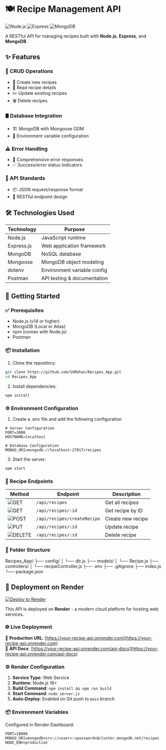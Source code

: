 # 🍽️ Recipe Management API

![Node.js](https://img.shields.io/badge/Node.js-14+-339933?logo=node.js&logoColor=white)
![Express](https://img.shields.io/badge/Express-4.x-000000?logo=express&logoColor=white)
![MongoDB](https://img.shields.io/badge/MongoDB-5.0+-47A248?logo=mongodb&logoColor=white)

A RESTful API for managing recipes built with **Node.js**, **Express**, and **MongoDB**.

## ✨ Features

### 🧾 CRUD Operations
- 📝 Create new recipes  
- 📖 Read recipe details  
- ✏️ Update existing recipes  
- 🗑️ Delete recipes  

### 🛢️ Database Integration
- 🏗️ MongoDB with Mongoose ODM  
- 🔐 Environment variable configuration  

### ⚠️ Error Handling
- 🚨 Comprehensive error responses  
- ✅ Success/error status indicators  

### 📐 API Standards
- 📦 JSON request/response format  
- 🔄 RESTful endpoint design  

## 🛠️ Technologies Used

| Technology   | Purpose                        |
|--------------|--------------------------------|
| Node.js      | JavaScript runtime             |
| Express.js   | Web application framework      |
| MongoDB      | NoSQL database                 |
| Mongoose     | MongoDB object modeling        |
| dotenv       | Environment variable config    |
| Postman      | API testing & documentation    |


## 🚀 Getting Started

### ✅ Prerequisites

- Node.js (v14 or higher)  
- MongoDB (Local or Atlas)  
- npm (comes with Node.js)  
- Postman  

### 📦 Installation

1. Clone the repository:
```bash
git clone https://github.com/SGMohan/Recipes_App.git
cd Recipes_App
```
2. Install dependencies:
```bash
npm install
```

### ⚙️ Environment Configuration


1. Create a .env file and add the following configuration
```.env
# Server Configuration
PORT=3000
HOSTNAME=localhost

# Database Configuration
MONGO_URI=mongodb://localhost:27017/recipes
```
3. Start the server:
```bash
npm start
```

### 🧾 Recipe Endpoints


| Method                                                                | Endpoint                         | Description           |
|-----------------------------------------------------------------------|----------------------------------|-----------------------|
| ![GET](https://img.shields.io/badge/METHOD-GET-brightgreen)           | `/api/recipes`                   | Get all recipes       |
| ![GET](https://img.shields.io/badge/METHOD-GET-brightgreen)           | `/api/recipes/:id`               | Get recipe by ID      |
| ![POST](https://img.shields.io/badge/METHOD-POST-yellow)              | `/api/recipes/createRecipe`      | Create new recipe     |
| ![PUT](https://img.shields.io/badge/METHOD-PUT-blue)                  | `/api/recipes/:id`               | Update recipe         |
| ![DELETE](https://img.shields.io/badge/METHOD-DELETE-red)             | `/api/recipes/:id`               | Delete recipe         |


### 📂 Folder Structure

Recipes_App/
├── config/
│   └── db.js
├── models/
│   └── Recipe.js
├── controllers/
│   └── recipeController.js
├── .env
├── .gitignore
├── index.js
└── package.json


## 🚀 Deployment on Render

[![Deploy to Render](https://render.com/images/deploy-to-render-button.svg)](https://render.com/deploy)

This API is deployed on **Render** - a modern cloud platform for hosting web services.

### 🌐 Live Deployment
🔗 **Production URL**: [https://your-recipe-api.onrender.com](https://your-recipe-api.onrender.com)  
🔗 **API Docs**: [https://your-recipe-api.onrender.com/api-docs](https://your-recipe-api.onrender.com/api-docs)

### ⚙️ Render Configuration
1. **Service Type**: Web Service
2. **Runtime**: Node.js 18+
3. **Build Command**: `npm install && npm run build`
4. **Start Command**: `node server.js`
5. **Auto-Deploy**: Enabled on Git push to `main` branch

### 📦 Environment Variables
Configured in Render Dashboard:
```env
PORT=10000
MONGO_URI=mongodb+srv://<user>:<password>@cluster.mongodb.net/recipes
NODE_ENV=production
```
